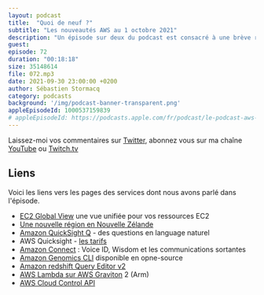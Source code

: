 ```yaml
---
layout: podcast
title:  "Quoi de neuf ?"
subtitle: "Les nouveautés AWS au 1 octobre 2021"
description: "Un épisode sur deux du podcast est consacré à une brève revue des principales nouveautés AWS.  Cette semaine, il y a beaucoup de nouveautés ! Les fonctions Lambda peuvent désormais s'exécuter sur les processeurs Arm, vous pouvez enfin visualiser toutes vos resources au travers de plusieurs régions en une seule page, une nouvelle région est annoncée, la ligne de commande pour les projets génomique est en open-source, QuickSight Q est disponible ainsi qu'un éditeur SQL pour Amazon Redshift. Mais surtout, une nouvelle API, la cloud control API vous donne un accès unifié aux services AWS et aux services tiers."
guest:
episode: 72
duration: "00:18:18"
size: 35148614 
file: 072.mp3
date: 2021-09-30 23:00:00 +0200  
author: Sébastien Stormacq
category: podcasts
background: '/img/podcast-banner-transparent.png'
appleEpisodeId: 1000537159839
# appleEpisodeId: https://podcasts.apple.com/fr/podcast/le-podcast-aws-en-français/id1452118442
---
```


Laissez-moi vos commentaires sur [Twitter](https://twitter.com/sebsto), abonnez vous sur ma chaîne [YouTube](https://www.youtube.com/sebsto) ou [Twitch.tv](https://www.twitch.tv/sebAWS)

## Liens

Voici les liens vers les pages des services dont nous avons parlé dans l'épisode.

- [EC2 Global View](https://aws.amazon.com/about-aws/whats-new/2021/09/amazon-ec2-global-view-console-regions/) une vue unifiée pour vos ressources EC2
- [Une nouvelle région en Nouvelle Zélande](https://aws.amazon.com/blogs/aws/in-the-works-aws-region-in-new-zealand/)
- [Amazon QuickSight Q](https://aws.amazon.com/blogs/aws/amazon-quicksight-q-business-intelligence-using-natural-language-questions/) - des questions en language naturel
- AWS Quicksight - [les tarifs](https://aws.amazon.com/quicksight/pricing/)
- [Amazon Connect](https://aws.amazon.com/blogs/aws/three-new-capabilities-for-amazon-connect/) : Voice ID, Wisdom et les communications sortantes
- [Amazon Genomics CLI](https://aws.amazon.com/blogs/aws/new-amazon-genomics-cli-is-now-open-source-and-generally-available/) disponible en opne-source
- [Amazon redshift Query Editor v2](https://aws.amazon.com/blogs/aws/amazon-redshift-query-editor-v2-web-query-authoring/)
- [AWS Lambda sur AWS Graviton](https://aws.amazon.com/blogs/aws/amazon-redshift-query-editor-v2-web-query-authoring/) 2 (Arm)
- [AWS Cloud Control API](https://aws.amazon.com/blogs/aws/announcing-aws-cloud-control-api)
